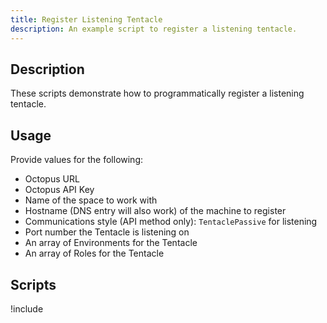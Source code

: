 ```yaml
---
title: Register Listening Tentacle
description: An example script to register a listening tentacle.
---
```


## Description

These scripts demonstrate how to programmatically register a listening tentacle.

## Usage

Provide values for the following:
- Octopus URL
- Octopus API Key
- Name of the space to work with
- Hostname (DNS entry will also work) of the machine to register
- Communications style (API method only): `TentaclePassive` for listening
- Port number the Tentacle is listening on
- An array of Environments for the Tentacle
- An array of Roles for the Tentacle

## Scripts

!include <register-listening-tentacle-scripts>
